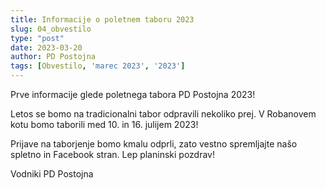 ```yaml
---
title: Informacije o poletnem taboru 2023
slug: 04_obvestilo
type: "post"
date: 2023-03-20
author: PD Postojna
tags: [Obvestilo, 'marec 2023', '2023']
---
```


Prve informacije glede poletnega tabora PD Postojna 2023!

Letos se bomo na tradicionalni tabor odpravili nekoliko prej. V Robanovem kotu bomo taborili med 10. in 16. julijem 2023!

Prijave na taborjenje bomo kmalu odprli, zato vestno spremljajte našo spletno in Facebook stran.
Lep planinski pozdrav!

Vodniki PD Postojna
